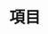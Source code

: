 ---
title: "項目"
menu:
  main:
    name: "我的項目"
    parent: "about"
    weight: 8
    params:
      icon: "fa-solid fa-laptop-code"
---